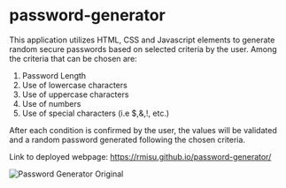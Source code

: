 # password-generator

This application utilizes HTML, CSS and Javascript elements to generate random secure passwords based on 
selected criteria by the user. Among the criteria that can be chosen are:

1) Password Length
2) Use of lowercase characters
3) Use of uppercase characters
4) Use of numbers
5) Use of special characters (i.e $,&,!, etc.)

After each condition is confirmed by the user, the values will be validated and a random password generated
following the chosen criteria.

Link to deployed webpage: https://rmisu.github.io/password-generator/

![Password Generator Original](https://user-images.githubusercontent.com/104178580/169741495-79ae59de-195f-453d-8746-7383ccef0240.png)
